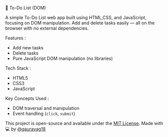 📝 To-Do List (DOM)

A simple To-Do List web app built using HTML,CSS, and JavaScript, focusing on DOM manipulation. Add and delete tasks easily — all on the browser with no external dependencies.

Features :
- Add new tasks
- Delete tasks
- Pure JavaScript DOM manipulation (no libraries)

Tech Stack :
- HTML5
- CSS3
- JavaScript

Key Concepts Used :
- DOM traversal and manipulation
- Event handling (`click`, `submit`)


This project is open-source and available under the [MIT License](LICENSE).
Made with 💻 by [@gauravag18](https://github.com/gauravag18)


